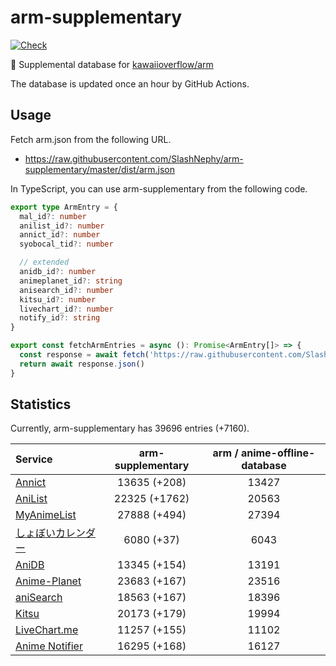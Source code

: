 # arm-supplementary

[![Check](https://github.com/SlashNephy/arm-supplementary/actions/workflows/check-node.yml/badge.svg)](https://github.com/SlashNephy/arm-supplementary/actions/workflows/check-node.yml)

💊 Supplemental database for [kawaiioverflow/arm](https://github.com/kawaiioverflow/arm)

The database is updated once an hour by GitHub Actions.

## Usage

Fetch arm.json from the following URL.

- https://raw.githubusercontent.com/SlashNephy/arm-supplementary/master/dist/arm.json

In TypeScript, you can use arm-supplementary from the following code.

```TypeScript
export type ArmEntry = {
  mal_id?: number
  anilist_id?: number
  annict_id?: number
  syobocal_tid?: number

  // extended
  anidb_id?: number
  animeplanet_id?: string
  anisearch_id?: number
  kitsu_id?: number
  livechart_id?: number
  notify_id?: string
}

export const fetchArmEntries = async (): Promise<ArmEntry[]> => {
  const response = await fetch('https://raw.githubusercontent.com/SlashNephy/arm-supplementary/master/dist/arm.json')
  return await response.json()
}
```

## Statistics

Currently, arm-supplementary has 39696 entries (+7160).

| Service                                     | arm-supplementary | arm / anime-offline-database |
| :------------------------------------------ | :---------------: | :--------------------------: |
| [Annict](https://annict.com)                |   13635 (+208)    |            13427             |
| [AniList](https://anilist.co)               |   22325 (+1762)   |            20563             |
| [MyAnimeList](https://myanimelist.net)      |   27888 (+494)    |            27394             |
| [しょぼいカレンダー](https://cal.syoboi.jp) |    6080 (+37)     |             6043             |
| [AniDB](https://anidb.net)                  |   13345 (+154)    |            13191             |
| [Anime-Planet](https://anime-planet.com)    |   23683 (+167)    |            23516             |
| [aniSearch](https://anisearch.com)          |   18563 (+167)    |            18396             |
| [Kitsu](https://kitsu.io)                   |   20173 (+179)    |            19994             |
| [LiveChart.me](https://livechart.me)        |   11257 (+155)    |            11102             |
| [Anime Notifier](https://notify.moe)        |   16295 (+168)    |            16127             |
